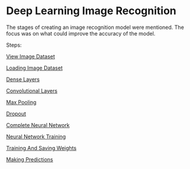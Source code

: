 # Deep Learning Image Recognition
The stages of creating an image recognition model were mentioned. The focus was on what could improve the accuracy of the model.

Steps:

[View Image Dataset](https://github.com/c3mcavus/DeepLearningImageRecognition/blob/main/01_view_image_dataset.py)

[Loading Image Dataset](https://github.com/c3mcavus/DeepLearningImageRecognition/blob/main/02_loading_image_dataset.py)

[Dense Layers](https://github.com/c3mcavus/DeepLearningImageRecognition/blob/main/03_dense_layers.py)

[Convolutional Layers](https://github.com/c3mcavus/DeepLearningImageRecognition/blob/main/04_convolutional_layers.py)

[Max Pooling](https://github.com/c3mcavus/DeepLearningImageRecognition/blob/main/05_max_pooling.py)

[Dropout](https://github.com/c3mcavus/DeepLearningImageRecognition/blob/main/06_dropout.py)

[Complete Neural Network](https://github.com/c3mcavus/DeepLearningImageRecognition/blob/main/07_complete_neural_net.py)

[Neural Network Training](https://github.com/c3mcavus/DeepLearningImageRecognition/blob/main/08_neural_network_training.py)

[Training And Saving Weights](https://github.com/c3mcavus/DeepLearningImageRecognition/blob/main/09_training_and_saving_weights.py)

[Making Predictions](https://github.com/c3mcavus/DeepLearningImageRecognition/blob/main/10_making_predictions.py)

[](image-recognition-frog-result.png)
